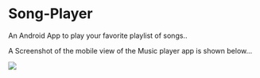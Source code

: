 # Song-Player
An Android App to play your favorite playlist of songs..

A Screenshot of the mobile view of the Music player app is shown below...

![](app/src/main/res/drawable/image.png)
